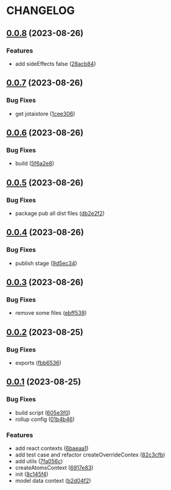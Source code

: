 # CHANGELOG

## [0.0.8](https://github.com/Innei/rollup-typescript-lib/compare/v0.0.7...v0.0.8) (2023-08-26)


### Features

* add sideEffects false ([28acb84](https://github.com/Innei/rollup-typescript-lib/commit/28acb84d19011656a521a23c8172b678ff897d2b))



## [0.0.7](https://github.com/Innei/rollup-typescript-lib/compare/v0.0.6...v0.0.7) (2023-08-26)


### Bug Fixes

* get jotaistore ([1cee306](https://github.com/Innei/rollup-typescript-lib/commit/1cee3069d2cef5689d4062e2639ff47390dbe461))



## [0.0.6](https://github.com/Innei/rollup-typescript-lib/compare/v0.0.5...v0.0.6) (2023-08-26)


### Bug Fixes

* build ([5f6a2e8](https://github.com/Innei/rollup-typescript-lib/commit/5f6a2e83e32296fe296deae0aedfbf162eb4a4ce))



## [0.0.5](https://github.com/Innei/rollup-typescript-lib/compare/v0.0.4...v0.0.5) (2023-08-26)


### Bug Fixes

* package pub all dist  files ([db2e2f2](https://github.com/Innei/rollup-typescript-lib/commit/db2e2f2e36cf8d95fb7e848614a087957690366f))



## [0.0.4](https://github.com/Innei/rollup-typescript-lib/compare/v0.0.3...v0.0.4) (2023-08-26)


### Bug Fixes

* publish stage ([9d5ec34](https://github.com/Innei/rollup-typescript-lib/commit/9d5ec349f9d040dc73965116f43dc96a1d0d563d))



## [0.0.3](https://github.com/Innei/rollup-typescript-lib/compare/v0.0.2...v0.0.3) (2023-08-26)


### Bug Fixes

* remove some files ([ebff538](https://github.com/Innei/rollup-typescript-lib/commit/ebff538839147de8098c815c515673f3fd588e1d))



## [0.0.2](https://github.com/Innei/rollup-typescript-lib/compare/v0.0.1...v0.0.2) (2023-08-25)


### Bug Fixes

* exports ([fbb6536](https://github.com/Innei/rollup-typescript-lib/commit/fbb6536b90e26398782adb0dbc74c4a86ed05657))



## [0.0.1](https://github.com/Innei/rollup-typescript-lib/compare/8c145f4e1404c6f54bbc1ef4bd10bbc0ed6ed118...v0.0.1) (2023-08-25)


### Bug Fixes

* build script ([605e3f0](https://github.com/Innei/rollup-typescript-lib/commit/605e3f0a2b7142f8f2f5d592f92c595c2398d997))
* rollup config ([01b4b46](https://github.com/Innei/rollup-typescript-lib/commit/01b4b4693ec9a111dd80acbc96c156fc4da8d9c9))


### Features

* add react contexts ([6baeaa1](https://github.com/Innei/rollup-typescript-lib/commit/6baeaa1314b959e9155b6ecf026c188c0c509183))
* add test case and refactor createOverrideContex ([82c3cfb](https://github.com/Innei/rollup-typescript-lib/commit/82c3cfb633674dc0b9e675937b607596a51b63d5))
* add utils ([7fa056c](https://github.com/Innei/rollup-typescript-lib/commit/7fa056c3d1328512878294153bc243d0bdaa7f6f))
* createAtomsContext ([6917e83](https://github.com/Innei/rollup-typescript-lib/commit/6917e83d098bfc872c216a679b0070254edaa83b))
* init ([8c145f4](https://github.com/Innei/rollup-typescript-lib/commit/8c145f4e1404c6f54bbc1ef4bd10bbc0ed6ed118))
* model data context ([b2d04f2](https://github.com/Innei/rollup-typescript-lib/commit/b2d04f2af9424f161641e9b9f1f93d846149e769))



